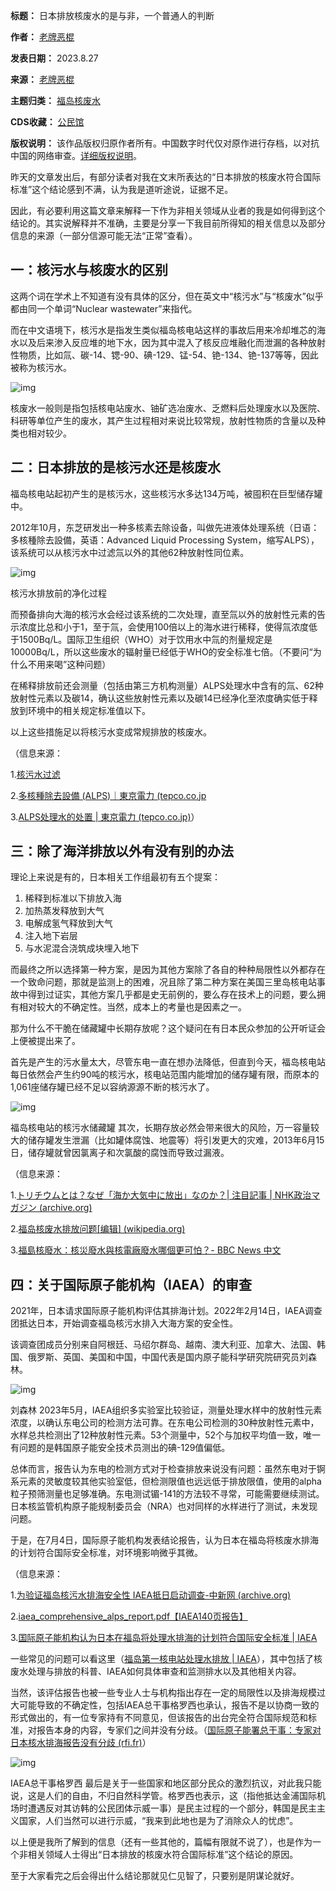 

**标题：** 日本排放核废水的是与非，一个普通人的判断  

**作者：** [老牌恶棍](https://chinadigitaltimes.net/space/老牌恶棍)  

**发表日期：** 2023.8.27  

**来源：** [老牌恶棍](https://web.archive.org/web/https://mp.weixin.qq.com/s/T0fOvYHta3cmjdHQuPGknA)  

**主题归类：** [福岛核废水](https://chinadigitaltimes.net/space/福岛核废水)  

**CDS收藏：** [公民馆](https://chinadigitaltimes.net/space/%E5%85%AC%E6%B0%91%E9%A6%86)  

**版权说明：** 该作品版权归原作者所有。中国数字时代仅对原作进行存档，以对抗中国的网络审查。[详细版权说明](https://chinadigitaltimes.net/chinese/copyright)。


昨天的文章发出后，有部分读者对我在文末所表达的“日本排放的核废水符合国际标准”这个结论感到不满，认为我是道听途说，证据不足。


因此，有必要利用这篇文章来解释一下作为非相关领域从业者的我是如何得到这个结论的。其实说解释并不准确，主要是分享一下我目前所得知的相关信息以及部分信息的来源（一部分信源可能无法“正常”查看）。


**一：核污水与核废水的区别** 
----------------


这两个词在学术上不知道有没有具体的区分，但在英文中“核污水”与“核废水”似乎都由同一个单词“Nuclear wastewater”来指代。


而在中文语境下，核污水是指发生类似福岛核电站这样的事故后用来冷却堆芯的海水以及后来渗入反应堆的地下水，因为其中混入了核反应堆融化而泄漏的各种放射性物质，比如氚、碳-14、锶-90、碘-129、锰-54、铯-134、铯-137等等，因此被称为核污水。


![img](https://chinadigitaltimes.net/chinese/files/2023/08/post-699692-64eb7731d610e.png)


核废水一般则是指包括核电站废水、铀矿选冶废水、乏燃料后处理废水以及医院、科研等单位产生的废水，其产生过程相对来说比较常规，放射性物质的含量以及种类也相对较少。


**二：日本排放的是核污水还是核废水** 
--------------------


福岛核电站起初产生的是核污水，这些核污水多达134万吨，被囤积在巨型储存罐中。


2012年10月，东芝研发出一种多核素去除设备，叫做先进液体处理系统（日语：多核種除去設備，英语：Advanced Liquid Processing System，缩写ALPS），该系统可以从核污水中过滤氚以外的其他62种放射性同位素。


![img](https://chinadigitaltimes.net/chinese/files/2023/08/post-699692-64eb77354b06c.png)


核污水排放前的净化过程


而预备排向大海的核污水会经过该系统的二次处理，直至氚以外的放射性元素的告示浓度比总和小于1，至于氚，会使用100倍以上的海水进行稀释，使得氚浓度低于1500Bq/L。国际卫生组织（WHO）对于饮用水中氚的剂量规定是10000Bq/L，所以这些废水的辐射量已经低于WHO的安全标准七倍。（不要问“为什么不用来喝”这种问题）


在稀释排放前还会测量（包括由第三方机构测量）ALPS处理水中含有的氚、62种放射性元素以及碳14，确认这些放射性元素以及碳14已经净化至浓度确实低于释放到环境中的相关规定标准值以下。


以上这些措施足以将核污水变成常规排放的核废水。


（信息来源：


1.[核污水过滤](https://mp.weixin.qq.com/s/T0fOvYHta3cmjdHQuPGknA)


2.[多核種除去設備 (ALPS)｜東京電力 (tepco.co.jp](https://mp.weixin.qq.com/s/T0fOvYHta3cmjdHQuPGknA)


3.[ALPS处理水的处置 | 東京電力 (tepco.co.jp)](https://mp.weixin.qq.com/s/T0fOvYHta3cmjdHQuPGknA)）


**三：除了海洋排放以外有没有别的办法** 
---------------------


理论上来说是有的，日本相关工作组最初有五个提案：


1. 稀释到标准以下排放入海
2. 加热蒸发释放到大气
3. 电解成氢气释放到大气
4. 注入地下岩层
5. 与水泥混合浇筑成块埋入地下


而最终之所以选择第一种方案，是因为其他方案除了各自的种种局限性以外都存在一个致命问题，那就是监测上的困难，况且除了第二种方案在美国三里岛核电站事故中得到过证实，其他方案几乎都是史无前例的，要么存在技术上的问题，要么拥有相对较大的不确定性。当然，成本上的考量也是因素之一。


那为什么不干脆在储藏罐中长期存放呢？这个疑问在有日本民众参加的公开听证会上便被提出来了。


首先是产生的污水量太大，尽管东电一直在想办法降低，但直到今天，福岛核电站每日依然会产生约90吨的核污水，核电站范围内能增加的储存罐有限，而原本的1,061座储存罐已经不足以容纳源源不断的核污水了。


![img](https://chinadigitaltimes.net/chinese/files/2023/08/post-699692-64eb77377066a.)


福岛核电站的核污水储藏罐
其次，长期存放必然会带来很大的风险，万一容量较大的储存罐发生泄漏（比如罐体腐蚀、地震等）将引发更大的灾难，2013年6月15日，储存罐就曾因氯离子和次氯酸的腐蚀而导致过漏液。


（信息来源：


1.[トリチウムとは？なぜ「海か大気中に放出」なのか？| 注目記事 | NHK政治マガジン (archive.org)](https://mp.weixin.qq.com/s/T0fOvYHta3cmjdHQuPGknA)


2.[福岛核废水排放问题[编辑] (wikipedia.org)](https://mp.weixin.qq.com/s/T0fOvYHta3cmjdHQuPGknA)


3.[福島核廢水：核災廢水與核電廠廢水哪個更可怕？- BBC News 中文](https://mp.weixin.qq.com/s/T0fOvYHta3cmjdHQuPGknA)


**四：关于国际原子能机构（IAEA）的审查** 
------------------------


2021年，日本请求国际原子能机构评估其排海计划。2022年2月14日，IAEA调查团抵达日本，开始调查福岛核污水排入大海方案的安全性。


该调查团成员分别来自阿根廷、马绍尔群岛、越南、澳大利亚、加拿大、法国、韩国、俄罗斯、英国、美国和中国，中国代表是国内原子能科学研究院研究员刘森林。


![img](https://chinadigitaltimes.net/chinese/files/2023/08/post-699692-64eb77390940c.)


刘森林
2023年5月，IAEA组织多实验室比较验证，测量处理水样中的放射性元素浓度，以确认东电公司的检测方法可靠。在东电公司检测的30种放射性元素中，水样总共检测出了12种放射性元素。53个测量中，52个与加权平均值一致，唯一有问题的是韩国原子能安全技术员测出的碘-129值偏低。


总体而言，报告认为东电的检测方式对于检查排放来说没有问题：虽然东电对于锕系元素的灵敏度较其他实验室低，但检测限值也远远低于排放限值，使用的alpha粒子预筛测量也足够准确。东电测试镅-141的方法较不寻常，可能需要继续测试。日本核监管机构原子能规制委员会（NRA）也对同样的水样进行了测试，未发现问题。


于是，在7月4日，国际原子能机构发表结论报告，认为日本在福岛将核废水排海的计划符合国际安全标准，对环境影响微乎其微。


（信息来源：


1.[为验证福岛核污水排海安全性 IAEA抵日启动调查-中新网 (archive.org)](https://mp.weixin.qq.com/s/T0fOvYHta3cmjdHQuPGknA)


2.[iaea\_comprehensive\_alps\_report.pdf【IAEA140页报告】](https://mp.weixin.qq.com/s/T0fOvYHta3cmjdHQuPGknA)


3.[国际原子能机构认为日本在福岛将处理水排海的计划符合国际安全标准 | IAEA](https://mp.weixin.qq.com/s/T0fOvYHta3cmjdHQuPGknA)


一些常见的问题可以看这里（[福岛第一核电站处理水排放 | IAEA](https://mp.weixin.qq.com/s/T0fOvYHta3cmjdHQuPGknA)），其中包括了核废水处理与排放的科普、IAEA如何具体审查和监测排水以及其他相关内容。


当然，该评估报告也被一些专业人士与机构指出存在一定的局限性以及排海规模过大可能导致的不确定性，包括IAEA总干事格罗西也承认，报告不是以协商一致的形式做出的，有一位专家持有不同意见，但该报告的出台完全符合国际规范和标准，对报告本身的内容，专家们之间并没有分歧。（[国际原子能署总干事：专家对日本核水排海报告没有分歧 (rfi.fr)](https://mp.weixin.qq.com/s/T0fOvYHta3cmjdHQuPGknA)） 


![img](https://chinadigitaltimes.net/chinese/files/2023/08/post-699692-64eb773c8047b.png)


IAEA总干事格罗西
最后是关于一些国家和地区部分民众的激烈抗议，对此我只能说，这是人们的自由，不归自然科学管。格罗西也表示，这（指他抵达金浦国际机场时遭遇反对其访韩的公民团体示威一事）是民主过程的一个部分，韩国是民主主义国家，人们当然可以进行示威，“我来到此地也是为了消除众人的忧虑”。


以上便是我所了解到的信息（还有一些其他的，篇幅有限就不说了），也是作为一个非相关领域人士得出“日本排放的核废水符合国际标准”这个结论的原因。


至于大家看完之后会得出什么结论那就见仁见智了，只要别是阴谋论就好。

